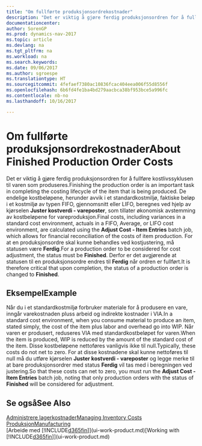 ```yaml
---
title: "Om fullførte produksjonsordrekostnader"
description: "Det er viktig å gjøre ferdig produksjonsordren for å fullføre kostlivssyklusen til varen som produseres. De endelige kostbeløpene, herunder avvik i et standardkostmiljø, faktiske beløp i et kostmiljø av typen FIFO, gjennomsnitt eller LIFO, beregnes ved hjelp av kjørselen **Juster kostverdi - vareposter**."
documentationcenter: 
author: SorenGP
ms.prod: dynamics-nav-2017
ms.topic: article
ms.devlang: na
ms.tgt_pltfrm: na
ms.workload: na
ms.search.keywords: 
ms.date: 09/06/2017
ms.author: sgroespe
ms.translationtype: HT
ms.sourcegitcommit: 4fefaef7380ac10836fcac404eea006f55d8556f
ms.openlocfilehash: 6b6fd4fe1ba4bd279aacbca38bf953bce5a996fc
ms.contentlocale: nb-no
ms.lasthandoff: 10/16/2017

---
```

# <a name="about-finished-production-order-costs"></a><span data-ttu-id="86508-104">Om fullførte produksjonsordrekostnader</span><span class="sxs-lookup"><span data-stu-id="86508-104">About Finished Production Order Costs</span></span>
<span data-ttu-id="86508-105">Det er viktig å gjøre ferdig produksjonsordren for å fullføre kostlivssyklusen til varen som produseres.</span><span class="sxs-lookup"><span data-stu-id="86508-105">Finishing the production order is an important task in completing the costing lifecycle of the item that is being produced.</span></span> <span data-ttu-id="86508-106">De endelige kostbeløpene, herunder avvik i et standardkostmiljø, faktiske beløp i et kostmiljø av typen FIFO, gjennomsnitt eller LIFO, beregnes ved hjelp av kjørselen **Juster kostverdi - vareposter**, som tillater økonomisk avstemming av kostbeløpene for vareproduksjon.</span><span class="sxs-lookup"><span data-stu-id="86508-106">Final costs, including variances in a standard cost environment, actuals in a FIFO, Average, or LIFO cost environment, are calculated using the **Adjust Cost - Item Entries** batch job, which allows for financial reconciliation of the costs of item production.</span></span> <span data-ttu-id="86508-107">For at en produksjonsordre skal kunne behandles ved kostjustering, må statusen være **Ferdig**.</span><span class="sxs-lookup"><span data-stu-id="86508-107">For a production order to be considered for cost adjustment, the status must be **Finished**.</span></span> <span data-ttu-id="86508-108">Derfor er det avgjørende at statusen til en produksjonsordre endres til **Ferdig** når ordren er fullført.</span><span class="sxs-lookup"><span data-stu-id="86508-108">It is therefore critical that upon completion, the status of a production order is changed to **Finished**.</span></span>  

## <a name="example"></a><span data-ttu-id="86508-109">Eksempel</span><span class="sxs-lookup"><span data-stu-id="86508-109">Example</span></span>  
 <span data-ttu-id="86508-110">Når du i et standardkostmiljø forbruker materiale for å produsere en vare, inngår varekostnaden pluss arbeid og indirekte kostnader i VIA.</span><span class="sxs-lookup"><span data-stu-id="86508-110">In a standard cost environment, when you consume material to produce an item, stated simply, the cost of the item plus labor and overhead go into WIP.</span></span> <span data-ttu-id="86508-111">Når varen er produsert, reduseres VIA med standardkostbeløpet for varen.</span><span class="sxs-lookup"><span data-stu-id="86508-111">When the item is produced, WIP is reduced by the amount of the standard cost of the item.</span></span> <span data-ttu-id="86508-112">Disse kostbeløpene nettoføres vanligvis ikke til null.</span><span class="sxs-lookup"><span data-stu-id="86508-112">Typically, these costs do not net to zero.</span></span> <span data-ttu-id="86508-113">For at disse kostnadene skal kunne nettoføres til null må du utføre kjørselen **Juster kostverdi - vareposter** og legge merke til at bare produksjonsordrer med status **Ferdig** vil tas med i beregningen ved justering.</span><span class="sxs-lookup"><span data-stu-id="86508-113">So that these costs can net to zero, you must run the **Adjust Cost - Item Entries** batch job, noting that only production orders with the status of **Finished** will be considered for adjustment.</span></span>  

## <a name="see-also"></a><span data-ttu-id="86508-114">Se også</span><span class="sxs-lookup"><span data-stu-id="86508-114">See Also</span></span>  
[<span data-ttu-id="86508-115">Administrere lagerkostnader</span><span class="sxs-lookup"><span data-stu-id="86508-115">Managing Inventory Costs</span></span>](finance-manage-inventory-costs.md)  
[<span data-ttu-id="86508-116">Produksjon</span><span class="sxs-lookup"><span data-stu-id="86508-116">Manufacturing</span></span>](production-manage-manufacturing.md)  
<span data-ttu-id="86508-117">[Arbeide med [!INCLUDE[d365fin](includes/d365fin_md.md)]](ui-work-product.md)</span><span class="sxs-lookup"><span data-stu-id="86508-117">[Working with [!INCLUDE[d365fin](includes/d365fin_md.md)]](ui-work-product.md)</span></span>


